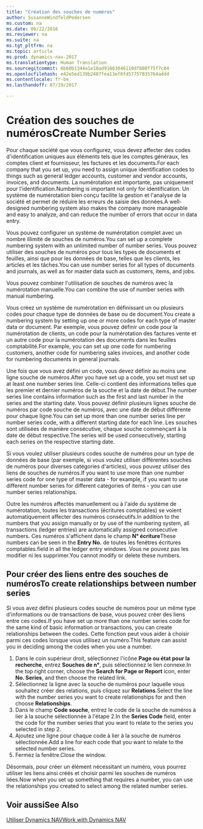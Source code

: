 ```yaml
---
title: "Création des souches de numéros"
author: SusanneWindfeldPedersen
ms.custom: na
ms.date: 09/22/2016
ms.reviewer: na
ms.suite: na
ms.tgt_pltfrm: na
ms.topic: article
ms.prod: dynamics-nav-2017
ms.translationtype: Human Translation
ms.sourcegitcommit: 6b60b1344a1e18ad91863046110df880f75f7c04
ms.openlocfilehash: e42e5ed139b2487fea13ef0fd57757035764addd
ms.contentlocale: fr-be
ms.lasthandoff: 07/19/2017

---
```


# <a name="create-number-series"></a><span data-ttu-id="07530-102">Création des souches de numéros</span><span class="sxs-lookup"><span data-stu-id="07530-102">Create Number Series</span></span>

<span data-ttu-id="07530-103">Pour chaque société que vous configurez, vous devez affecter des codes d'identification uniques aux éléments tels que les comptes généraux, les comptes client et fournisseur, les factures et les documents.</span><span class="sxs-lookup"><span data-stu-id="07530-103">For each company that you set up, you need to assign unique identification codes to things such as general ledger accounts, customer and vendor accounts, invoices, and documents.</span></span> <span data-ttu-id="07530-104">La numérotation est importante, pas uniquement pour l'identification.</span><span class="sxs-lookup"><span data-stu-id="07530-104">Numbering is important not only for identification.</span></span> <span data-ttu-id="07530-105">Un système de numérotation bien conçu facilite la gestion et l'analyse de la société et permet de réduire les erreurs de saisie des données.</span><span class="sxs-lookup"><span data-stu-id="07530-105">A well-designed numbering system also makes the company more manageable and easy to analyze, and can reduce the number of errors that occur in data entry.</span></span>

<span data-ttu-id="07530-106">Vous pouvez configurer un système de numérotation complet avec un nombre illimité de souches de numéros.</span><span class="sxs-lookup"><span data-stu-id="07530-106">You can set up a complete numbering system with an unlimited number of number series.</span></span> <span data-ttu-id="07530-107">Vous pouvez utiliser des souches de numéros pour tous les types de documents et feuilles, ainsi que pour les données de base, telles que les clients, les articles et les tâches.</span><span class="sxs-lookup"><span data-stu-id="07530-107">You can use number series for all types of documents and journals, as well as for master data such as customers, items, and jobs.</span></span>

<span data-ttu-id="07530-108">Vous pouvez combiner l'utilisation de souches de numéros avec la numérotation manuelle.</span><span class="sxs-lookup"><span data-stu-id="07530-108">You can combine the use of number series with manual numbering.</span></span>

<span data-ttu-id="07530-109">Vous créez un système de numérotation en définissant un ou plusieurs codes pour chaque type de données de base ou de document.</span><span class="sxs-lookup"><span data-stu-id="07530-109">You create a numbering system by setting up one or more codes for each type of master data or document.</span></span> <span data-ttu-id="07530-110">Par exemple, vous pouvez définir un code pour la numérotation de clients, un code pour la numérotation des factures vente et un autre code pour la numérotation des documents dans les feuilles comptabilité.</span><span class="sxs-lookup"><span data-stu-id="07530-110">For example, you can set up one code for numbering customers, another code for numbering sales invoices, and another code for numbering documents in general journals.</span></span>

<span data-ttu-id="07530-111">Une fois que vous avez défini un code, vous devez définir au moins une ligne souche de numéros.</span><span class="sxs-lookup"><span data-stu-id="07530-111">After you have set up a code, you set must set up at least one number series line.</span></span> <span data-ttu-id="07530-112">Celle-ci contient des informations telles que les premier et dernier numéros de la souche et la date de début.</span><span class="sxs-lookup"><span data-stu-id="07530-112">The number series line contains information such as the first and last number in the series and the starting date.</span></span> <span data-ttu-id="07530-113">Vous pouvez définir plusieurs lignes souche de numéros par code souche de numéros, avec une date de début différente pour chaque ligne.</span><span class="sxs-lookup"><span data-stu-id="07530-113">You can set up more than one number series line per number series code, with a different starting date for each line.</span></span> <span data-ttu-id="07530-114">Les souches sont utilisées de manière consécutive, chaque souche commençant à la date de début respective.</span><span class="sxs-lookup"><span data-stu-id="07530-114">The series will be used consecutively, starting each series on the respective starting date.</span></span>

<span data-ttu-id="07530-115">Si vous voulez utiliser plusieurs codes souche de numéros pour un type de données de base (par exemple, si vous voulez utiliser différentes souches de numéros pour diverses catégories d'articles), vous pouvez utiliser des liens de souches de numéros.</span><span class="sxs-lookup"><span data-stu-id="07530-115">If you want to use more than one number series code for one type of master data - for example, if you want to use different number series for different categories of items - you can use number series relationships.</span></span>

<span data-ttu-id="07530-116">Outre les numéros affectés manuellement ou à l'aide du système de numérotation, toutes les transactions (écritures comptables) se voient automatiquement affecter des numéros consécutifs.</span><span class="sxs-lookup"><span data-stu-id="07530-116">In addition to the numbers that you assign manually or by use of the numbering system, all transactions (ledger entries) are automatically assigned consecutive numbers.</span></span> <span data-ttu-id="07530-117">Ces numéros s'affichent dans le champ **N° écriture**</span><span class="sxs-lookup"><span data-stu-id="07530-117">These numbers can be seen in the **Entry No.**</span></span> <span data-ttu-id="07530-118">de toutes les fenêtres écritures comptables.</span><span class="sxs-lookup"><span data-stu-id="07530-118">field in all the ledger entry windows.</span></span> <span data-ttu-id="07530-119">Vous ne pouvez pas les modifier ni les supprimer.</span><span class="sxs-lookup"><span data-stu-id="07530-119">You cannot modify or delete these numbers.</span></span>

## <a name="to-create-relationships-between-number-series"></a><span data-ttu-id="07530-120">Pour créer des liens entre des souches de numéros</span><span class="sxs-lookup"><span data-stu-id="07530-120">To create relationships between number series</span></span>
<span data-ttu-id="07530-121">Si vous avez défini plusieurs codes souche de numéros pour un même type d'informations ou de transactions de base, vous pouvez créer des liens entre ces codes.</span><span class="sxs-lookup"><span data-stu-id="07530-121">If you have set up more than one number series code for the same kind of basic information or transactions, you can create relationships between the codes.</span></span> <span data-ttu-id="07530-122">Cette fonction peut vous aider à choisir parmi ces codes lorsque vous utilisez un numéro.</span><span class="sxs-lookup"><span data-stu-id="07530-122">This feature can assist you in deciding among the codes when you use a number.</span></span>

1. <span data-ttu-id="07530-123">Dans le coin supérieur droit, sélectionnez l'icône **Page ou état pour la recherche**, entrez **Souches de n°**, puis sélectionnez le lien connexe.</span><span class="sxs-lookup"><span data-stu-id="07530-123">In the top right corner, choose the **Search for Page or Report** icon, enter **No. Series**, and then choose the related link.</span></span>
2. <span data-ttu-id="07530-124">Sélectionnez la ligne avec la souche de numéros pour laquelle vous souhaitez créer des relations, puis cliquez sur **Relations**.</span><span class="sxs-lookup"><span data-stu-id="07530-124">Select the line with the number series you want to create relationships for and then choose **Relationships**.</span></span>
3. <span data-ttu-id="07530-125">Dans le champ **Code souche**, entrez le code de la souche de numéros à lier à la souche sélectionnée à l'étape 2.</span><span class="sxs-lookup"><span data-stu-id="07530-125">In the **Series Code** field, enter the code for the number series that you want to relate to the series you selected in step 2.</span></span>
4. <span data-ttu-id="07530-126">Ajoutez une ligne pour chaque code à lier à la souche de numéros sélectionnée.</span><span class="sxs-lookup"><span data-stu-id="07530-126">Add a line for each code that you want to relate to the selected number series.</span></span>
5. <span data-ttu-id="07530-127">Fermez la fenêtre.</span><span class="sxs-lookup"><span data-stu-id="07530-127">Close the window.</span></span>

<span data-ttu-id="07530-128">Désormais, pour créer un élément nécessitant un numéro, vous pourrez utiliser les liens ainsi créés et choisir parmi les souches de numéros liées.</span><span class="sxs-lookup"><span data-stu-id="07530-128">Now when you set up something that requires a number, you can use the relationships you created to select among the related number series.</span></span>

## <a name="see-also"></a><span data-ttu-id="07530-129">Voir aussi</span><span class="sxs-lookup"><span data-stu-id="07530-129">See Also</span></span>
[<span data-ttu-id="07530-130">Utiliser Dynamics NAV</span><span class="sxs-lookup"><span data-stu-id="07530-130">Work with Dynamics NAV</span></span>](ui-work-product.md)

